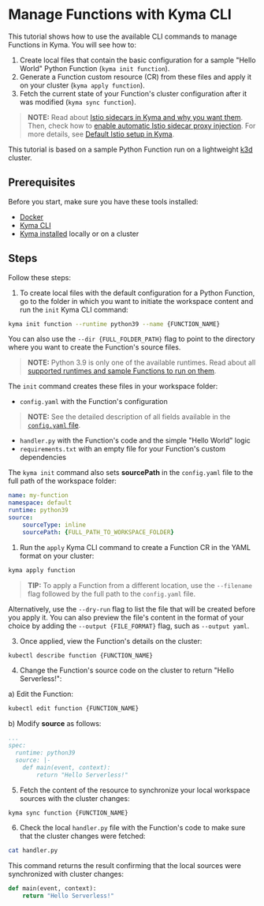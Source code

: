 # Manage Functions with Kyma CLI

This tutorial shows how to use the available CLI commands to manage Functions in Kyma. You will see how to:

1. Create local files that contain the basic configuration for a sample "Hello World" Python Function (`kyma init function`).
2. Generate a Function custom resource (CR) from these files and apply it on your cluster (`kyma apply function`).
3. Fetch the current state of your Function's cluster configuration after it was modified (`kyma sync function`).

>**NOTE:** Read about [Istio sidecars in Kyma and why you want them](https://kyma-project.io/docs/kyma/latest/01-overview/service-mesh/smsh-03-istio-sidecars-in-kyma/). Then, check how to [enable automatic Istio sidecar proxy injection](https://kyma-project.io/docs/kyma/latest/04-operation-guides/operations/smsh-01-istio-enable-sidecar-injection/). For more details, see [Default Istio setup in Kyma](https://kyma-project.io/docs/kyma/latest/01-overview/service-mesh/smsh-02-default-istio-setup-in-kyma/).

This tutorial is based on a sample Python Function run on a lightweight [k3d](https://k3d.io/) cluster.

## Prerequisites

Before you start, make sure you have these tools installed:

- [Docker](https://www.docker.com/)
- [Kyma CLI](https://github.com/kyma-project/cli)
- [Kyma installed](https://kyma-project.io/docs/kyma/latest/04-operation-guides/operations/02-install-kyma/) locally or on a cluster

## Steps

Follow these steps:

1. To create local files with the default configuration for a Python Function, go to the folder in which you want to initiate the workspace content and run the `init` Kyma CLI command:

  ```bash
  kyma init function --runtime python39 --name {FUNCTION_NAME}
  ```

  You can also use the `--dir {FULL_FOLDER_PATH}` flag to point to the directory where you want to create the Function's source files.

  >**NOTE:** Python 3.9 is only one of the available runtimes. Read about all [supported runtimes and sample Functions to run on them](07-10-sample-functions.md).

  The `init` command creates these files in your workspace folder:

  - `config.yaml`	with the Function's configuration

   >**NOTE:** See the detailed description of all fields available in the [`config.yaml` file](07-60-function-configuration-file.md).

  - `handler.py` with the Function's code and the simple "Hello World" logic
  - `requirements.txt` with an empty file for your Function's custom dependencies

  The `kyma init` command also sets **sourcePath** in the `config.yaml` file to the full path of the workspace folder:

  ```yaml
  name: my-function
  namespace: default
  runtime: python39
  source:
      sourceType: inline
      sourcePath: {FULL_PATH_TO_WORKSPACE_FOLDER}
  ```

1. Run the `apply` Kyma CLI command to create a Function CR in the YAML format on your cluster:

  ```bash
  kyma apply function
  ```

  >**TIP:** To apply a Function from a different location, use the `--filename` flag followed by the full path to the `config.yaml` file.

  Alternatively, use the `--dry-run` flag to list the file that will be created before you apply it. You can also preview the file's content in the format of your choice by adding the `--output {FILE_FORMAT}` flag, such as `--output yaml`.

3. Once applied, view the Function's details on the cluster:

  ```bash
  kubectl describe function {FUNCTION_NAME}
  ```

4. Change the Function's source code on the cluster to return "Hello Serverless!":

  a) Edit the Function:

  ```bash
  kubectl edit function {FUNCTION_NAME}
  ```

  b) Modify **source** as follows:

  ```yaml
  ...
  spec:
    runtime: python39
    source: |-
      def main(event, context):
          return "Hello Serverless!"
  ```

5. Fetch the content of the resource to synchronize your local workspace sources with the cluster changes:

  ```bash
  kyma sync function {FUNCTION_NAME}
  ```

6. Check the local `handler.py` file with the Function's code to make sure that the cluster changes were fetched:

  ```bash
  cat handler.py
  ```

  This command returns the result confirming that the local sources were synchronized with cluster changes:

  ```py
  def main(event, context):
      return "Hello Serverless!"
  ```